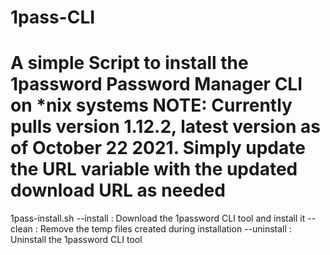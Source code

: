 # 1pass-CLI
A simple Script to install the 1password Password Manager CLI on *nix systems
NOTE: Currently pulls version 1.12.2, latest version as of October 22 2021. 
      Simply update the URL variable with the updated download URL as needed
=============================================================================

1pass-install.sh <command>
--install : Download the 1password CLI tool and install it
--clean : Remove the temp files created during installation
--uninstall : Uninstall the 1password CLI tool
